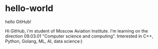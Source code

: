 # hello-world
hello GitHub!

Hi GitHub, i'm student of Moscow Aviation Institute. I'm learning on the direction 09.03.01 "Computer science and computing".
Interested in C++, Python, Golang, ML, AI, data science:)
